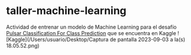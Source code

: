 # taller-machine-learning

Actividad de entrenar un modelo de Machine Learning para el desafío [Pulsar Classification For Class Prediction](https://www.kaggle.com/datasets/brsdincer/pulsar-classification-for-class-prediction?datasetId=1250649&sortBy=voteCount&language=Python) que se encuentra en Kaggle 
![Kaggle](/Users/usuario/Desktop/Captura de pantalla 2023-09-03 a la(s) 18.05.52.png)
